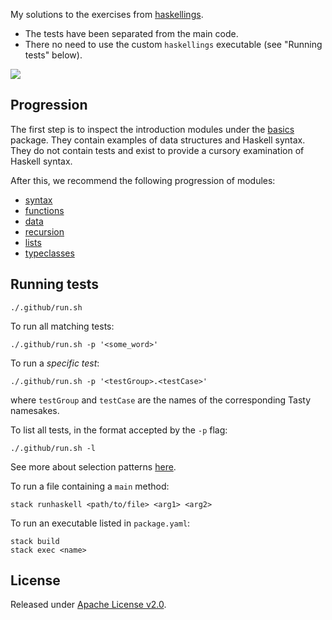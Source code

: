 My solutions to the exercises from [haskellings](https://github.com/MondayMorningHaskell/haskellings). 

- The tests have been separated from the main code.
- There no need to use the custom `haskellings` executable (see "Running tests" below).

[![](https://github.com/asarkar/haskellings/workflows/CI/badge.svg)](https://github.com/asarkar/haskellings/actions)

## Progression

The first step is to inspect the introduction modules under the [basics](src/Basic) package. They contain examples of data structures and Haskell syntax. They do not contain tests and exist to provide a cursory examination of Haskell syntax.

After this, we recommend the following progression of modules:

* [syntax](src/Syntax)
* [functions](src/Function)
* [data](src/Data)
* [recursion](src/Recursion)
* [lists](src/List)
* [typeclasses](src/Typeclass)

## Running tests

```
./.github/run.sh
```

To run all matching tests:
```
./.github/run.sh -p '<some_word>'
```

To run a _specific test_:
```
./.github/run.sh -p '<testGroup>.<testCase>'
```
where `testGroup` and `testCase` are the names of the corresponding Tasty namesakes.

To list all tests, in the format accepted by the `-p` flag:
```
./.github/run.sh -l
```

See more about selection patterns [here](https://github.com/UnkindPartition/tasty?tab=readme-ov-file#patterns).

To run a file containing a `main` method:
```
stack runhaskell <path/to/file> <arg1> <arg2>
```

To run an executable listed in `package.yaml`:
```
stack build
stack exec <name>
```

## License

Released under [Apache License v2.0](LICENSE).